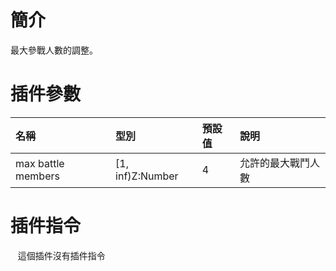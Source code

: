 # 簡介
最大參戰人數的調整。

# 插件參數
| 名稱 | 型別 | 預設值 | 說明 |
|:-------------------|:-----------------|:--|:----|
| max battle members | [1, inf)Z:Number | 4 | 允許的最大戰鬥人數 |

# 插件指令

    這個插件沒有插件指令

